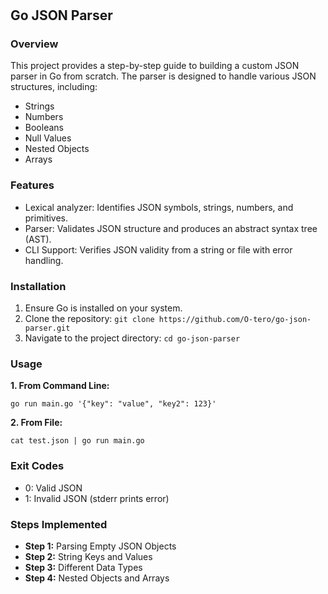 # 

## Go JSON Parser

### Overview
This project provides a step-by-step guide to building a custom JSON parser in Go from scratch. The parser is designed to handle various JSON structures, including:

- Strings
- Numbers
- Booleans
- Null Values
- Nested Objects
- Arrays

### Features
- Lexical analyzer: Identifies JSON symbols, strings, numbers, and primitives.
- Parser: Validates JSON structure and produces an abstract syntax tree (AST).
- CLI Support: Verifies JSON validity from a string or file with error handling.

### Installation
1. Ensure Go is installed on your system.
2. Clone the repository: `git clone https://github.com/O-tero/go-json-parser.git`
3. Navigate to the project directory: `cd go-json-parser`

### Usage
**1. From Command Line:**
```
go run main.go '{"key": "value", "key2": 123}'
```

**2. From File:**
```
cat test.json | go run main.go
```

### Exit Codes
- 0: Valid JSON
- 1: Invalid JSON (stderr prints error)

### Steps Implemented
- **Step 1:** Parsing Empty JSON Objects
- **Step 2:** String Keys and Values
- **Step 3:** Different Data Types
- **Step 4:** Nested Objects and Arrays

